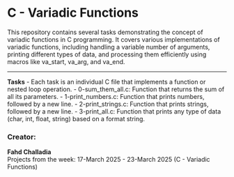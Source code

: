 # C - Variadic Functions

This repository contains several tasks demonstrating the concept of variadic functions in C programming. It covers various implementations of variadic functions, including handling a variable number of arguments, printing different types of data, and processing them efficiently using macros like va_start, va_arg, and va_end.


---

**Tasks** - Each task is an individual C file that implements a function or nested loop operation.
    - 0-sum_them_all.c: Function that returns the sum of all its parameters.
    - 1-print_numbers.c: Function that prints numbers, followed by a new line.
    - 2-print_strings.c: Function that prints strings, followed by a new line.
    - 3-print_all.c: Function that prints any type of data (char, int, float, string) based on a format string.

### Creator:

**Fahd Challadia**  
Projects from the week: 17-March 2025 - 23-March 2025 (C - Variadic Functions)